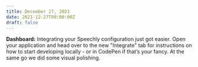 ```yaml
---
title: December 27, 2021
date: 2021-12-27T00:00:00Z
draft: false
---
```


**Dashboard:** Integrating your Speechly configuration just got easier. Open your application and head over to the new "Integrate" tab for instructions on how to start developing locally - or in CodePen if that’s your fancy. At the same go we did some visual polishing.